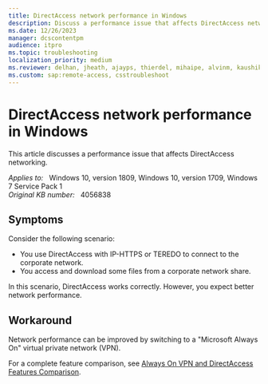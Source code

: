 ```yaml
---
title: DirectAccess network performance in Windows
description: Discuss a performance issue that affects DirectAccess networking.
ms.date: 12/26/2023
manager: dcscontentpm
audience: itpro
ms.topic: troubleshooting
localization_priority: medium
ms.reviewer: delhan, jheath, ajayps, thierdel, mihaipe, alvinm, kaushika
ms.custom: sap:remote-access, csstroubleshoot
---
```

# DirectAccess network performance in Windows

This article discusses a performance issue that affects DirectAccess networking.

_Applies to:_ &nbsp; Windows 10, version 1809, Windows 10, version 1709, Windows 7 Service Pack 1  
_Original KB number:_ &nbsp; 4056838

## Symptoms

Consider the following scenario:

- You use DirectAccess with IP-HTTPS or TEREDO to connect to the corporate network.  
- You access and download some files from a corporate network share.  

In this scenario, DirectAccess works correctly. However, you expect better network performance.  

## Workaround

Network performance can be improved by switching to a "Microsoft Always On" virtual private network (VPN).

For a complete feature comparison, see [Always On VPN and DirectAccess Features Comparison](/windows-server/remote/remote-access/vpn/vpn-map-da).

